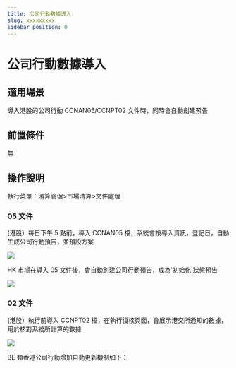 ```yaml
---
title: 公司行動數據導入
slug: xxxxxxxxx
sidebar_position: 0
---
```



# 公司行動數據導入

## 適用場景

導入港股的公司行動 CCNAN05/CCNPT02 文件時，同時會自動創建預告

## 前置條件

無

## 操作說明

執行菜單：清算管理&gt;市場清算&gt;文件處理

### 05 文件

(港股）每日下午 5 點前，導入 CCNAN05 檔，系統會按導入資訊，登記日，自動生成公司行動預告，並預設方案

<img src="/assets/MHOnbYorToFsDFxMTmEcW92Snae.png"/>

HK 市場在導入 05 文件後，會自動創建公司行動預告，成為'初始化'狀態預告

<img src="/assets/V0WXbKhHIoiJphxrjYkckRCEnmo.png"/>

### 02 文件

(港股）執行前導入 CCNPT02 檔，在執行復核頁面，會展示港交所通知的數據，用於核對系統所計算的數據

<img src="/assets/RljRbu9NXoIuW1xdVqnczo8hnZg.png"/>

BE 類香港公司行動增加自動更新機制如下：

